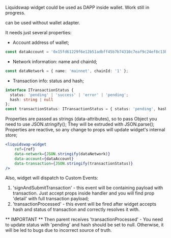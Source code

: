 Liquidswap widget could be used as DAPP inside wallet.
Work still in progress. 

<liquidswap-widget/> can be used without wallet adapter. 

It needs just several properties:
* Account address of wallet;
```typescript
const dataAccount = '0x15fd61229f6e12b51adbff45b7b74310c7eaf9c24ef8c13b653c8f2a07bc1d14';
```
* Network information: name and chainId;
```typescript
const dataNetwork = { name: 'mainnet', chainId: '1' };
```
* Transaction info: status and hash;
```typescript
interface ITransactionStatus {
  status: 'pending' | 'success' | 'error' | 'pending';
  hash: string | null
};
const transactionStatus: ITransactionStatus = { status: 'pending', hash: null };
```

Properties are passed as strings (data-attributes), so to pass Object you need to use JSON.stringify();
They will be extruded with JSON.parse();
Properties are reactive, so any change to props will update widget's internal store;

```jsx
<liquidswap-widget
    ref={ref}
    data-network={JSON.stringify(dataNetwork)}
    data-account={dataAccount}
    data-transaction={JSON.stringify(transactionStatus)}
/>
```

Also, widget will dispatch to Custom Events:
1) 'signAndSubmitTransaction' - this event will be containing payload with transaction. Just accept props inside handler 
and you will find prop 'detail' with full transaction payload;
2) 'transactionProcessed' - this event will be fired after widget accepts hash and status of transaction and correctly resolves it with. 

** IMPORTANT **
Then parent receives 'transactionProcessed' - You need to update status with 'pending' and hash should be set to null. Otherwise, it will be led to bugs due to incorrect source of truth.